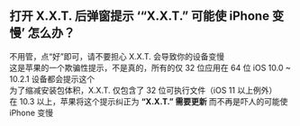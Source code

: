 ## 打开 X.X.T. 后弹窗提示 ‘“X.X.T.” 可能使 iPhone 变慢’ 怎么办？
不用管，点“好”即可，请不要担心 X\.X\.T\. 会导致你的设备变慢  
这是苹果的一个欺骗性提示，不是真的，所有的仅 32 位应用在 64 位 iOS 10\.0 ~ 10\.2\.1 设备都会提示这个  
为了缩减安装包体积，X\.X\.T\. 仅包含了 32 位可执行文件（iOS 11 以上例外）  
在 10\.3 以上，苹果将这个提示纠正为 **“X\.X\.T\.” 需要更新** 而不再是吓人的可能使 iPhone 变慢  